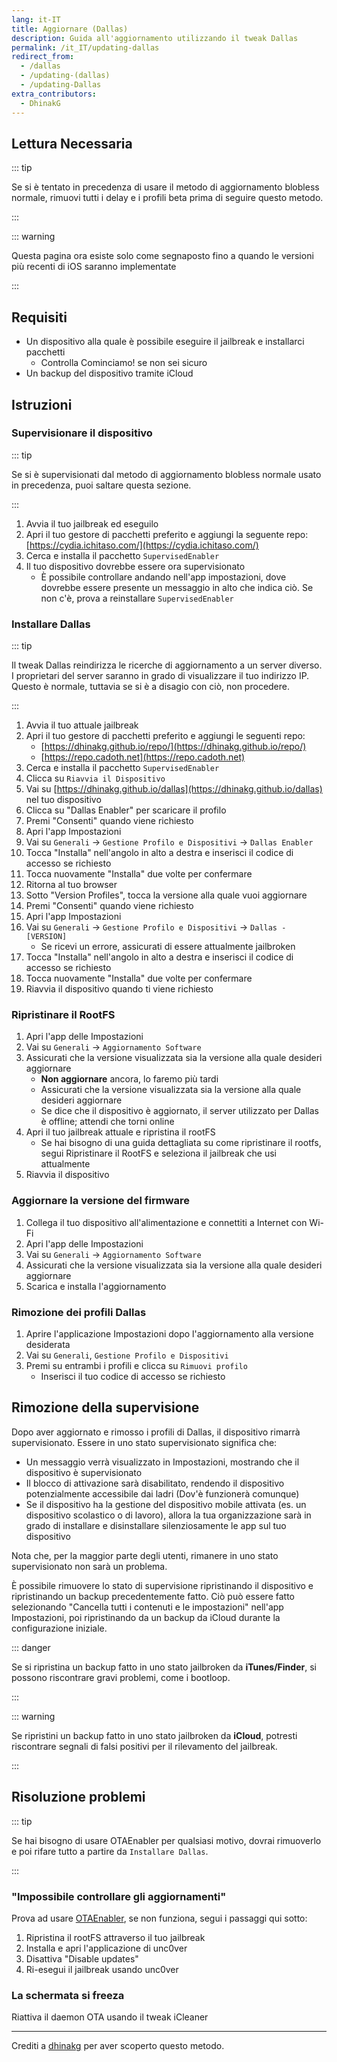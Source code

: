 ```yaml
---
lang: it-IT
title: Aggiornare (Dallas)
description: Guida all'aggiornamento utilizzando il tweak Dallas
permalink: /it_IT/updating-dallas
redirect_from:
  - /dallas
  - /updating-(dallas)
  - /updating-Dallas
extra_contributors:
  - DhinakG
---
```


## Lettura Necessaria

::: tip

Se si è tentato in precedenza di usare il metodo di aggiornamento blobless normale, rimuovi tutti i delay e i profili beta prima di seguire questo metodo.

:::

::: warning

Questa pagina ora esiste solo come segnaposto fino a quando le versioni più recenti di iOS saranno implementate

:::

## Requisiti

- Un dispositivo alla quale è possibile eseguire il jailbreak e installarci pacchetti
    - Controlla <router-link to="/it_IT/get-started">Cominciamo!</router-link> se non sei sicuro
- Un backup del dispositivo tramite iCloud

## Istruzioni

### Supervisionare il dispositivo

::: tip

Se si è supervisionati dal metodo di aggiornamento blobless normale usato in precedenza, puoi saltare questa sezione.

:::

1. Avvia il tuo jailbreak ed eseguilo
1. Apri il tuo gestore di pacchetti preferito e aggiungi la seguente repo: [https://cydia.ichitaso.com/](https://cydia.ichitaso.com/)
1. Cerca e installa il pacchetto `SupervisedEnabler`
1. Il tuo dispositivo dovrebbe essere ora supervisionato
    - È possibile controllare andando nell'app impostazioni, dove dovrebbe essere presente un messaggio in alto che indica ciò. Se non c'è, prova a reinstallare `SupervisedEnabler`


### Installare Dallas

::: tip

Il tweak Dallas reindirizza le ricerche di aggiornamento a un server diverso. I proprietari del server saranno in grado di visualizzare il tuo indirizzo IP. Questo è normale, tuttavia se si è a disagio con ciò, non procedere.

:::

1. Avvia il tuo attuale jailbreak
1. Apri il tuo gestore di pacchetti preferito e aggiungi le seguenti repo:
    - [https://dhinakg.github.io/repo/](https://dhinakg.github.io/repo/)
    - [https://repo.cadoth.net](https://repo.cadoth.net)
1. Cerca e installa il pacchetto `SupervisedEnabler`
1. Clicca su `Riavvia il Dispositivo`
1. Vai su [https://dhinakg.github.io/dallas](https://dhinakg.github.io/dallas) nel tuo dispositivo
1. Clicca su "Dallas Enabler" per scaricare il profilo
1. Premi "Consenti" quando viene richiesto
1. Apri l'app Impostazioni
1. Vai su `Generali` -> `Gestione Profilo e Dispositivi` -> `Dallas Enabler `
1. Tocca "Installa" nell'angolo in alto a destra e inserisci il codice di accesso se richiesto
1. Tocca nuovamente "Installa" due volte per confermare
1. Ritorna al tuo browser
1. Sotto "Version Profiles", tocca la versione alla quale vuoi aggiornare
1. Premi "Consenti" quando viene richiesto
1. Apri l'app Impostazioni
1. Vai su `Generali` -> `Gestione Profilo e Dispositivi` -> `Dallas - [VERSION]`
    - Se ricevi un errore, assicurati di essere attualmente jailbroken
1. Tocca "Installa" nell'angolo in alto a destra e inserisci il codice di accesso se richiesto
1. Tocca nuovamente "Installa" due volte per confermare
1. Riavvia il dispositivo quando ti viene richiesto

### Ripristinare il RootFS

1. Apri l'app delle Impostazioni
1. Vai su `Generali` -> `Aggiornamento Software`
1. Assicurati che la versione visualizzata sia la versione alla quale desideri aggiornare
    - **Non aggiornare** ancora, lo faremo più tardi
    - Assicurati che la versione visualizzata sia la versione alla quale desideri aggiornare
    - Se dice che il dispositivo è aggiornato, il server utilizzato per Dallas è offline; attendi che torni online
1. Apri il tuo jailbreak attuale e ripristina il rootFS
    - Se hai bisogno di una guida dettagliata su come ripristinare il rootfs, segui <router-link to="/it_IT/restoring-rootfs">Ripristinare il RootFS</router-link> e seleziona il jailbreak che usi attualmente
1. Riavvia il dispositivo

### Aggiornare la versione del firmware

1. Collega il tuo dispositivo all'alimentazione e connettiti a Internet con Wi-Fi
1. Apri l'app delle Impostazioni
1. Vai su `Generali` -> `Aggiornamento Software`
1. Assicurati che la versione visualizzata sia la versione alla quale desideri aggiornare
1. Scarica e installa l'aggiornamento

### Rimozione dei profili Dallas

1. Aprire l'applicazione Impostazioni dopo l'aggiornamento alla versione desiderata
1. Vai su `Generali`, `Gestione Profilo e Dispositivi`
1. Premi su entrambi i profili e clicca su `Rimuovi profilo`
    - Inserisci il tuo codice di accesso se richiesto

## Rimozione della supervisione

Dopo aver aggiornato e rimosso i profili di Dallas, il dispositivo rimarrà supervisionato. Essere in uno stato supervisionato significa che:

- Un messaggio verrà visualizzato in Impostazioni, mostrando che il dispositivo è supervisionato
- Il blocco di attivazione sarà disabilitato, rendendo il dispositivo potenzialmente accessibile dai ladri (Dov'è funzionerà comunque)
- Se il dispositivo ha la gestione del dispositivo mobile attivata (es. un dispositivo scolastico o di lavoro), allora la tua organizzazione sarà in grado di installare e disinstallare silenziosamente le app sul tuo dispositivo

Nota che, per la maggior parte degli utenti, rimanere in uno stato supervisionato non sarà un problema.

È possibile rimuovere lo stato di supervisione ripristinando il dispositivo e ripristinando un backup precedentemente fatto. Ciò può essere fatto selezionando "Cancella tutti i contenuti e le impostazioni" nell'app Impostazioni, poi ripristinando da un backup da iCloud durante la configurazione iniziale.

::: danger

Se si ripristina un backup fatto in uno stato jailbroken da **iTunes/Finder**, si possono riscontrare gravi problemi, come i bootloop.

:::

::: warning

Se ripristini un backup fatto in uno stato jailbroken da **iCloud**, potresti riscontrare segnali di falsi positivi per il rilevamento del jailbreak.

:::

## Risoluzione problemi

::: tip

Se hai bisogno di usare OTAEnabler per qualsiasi motivo, dovrai rimuoverlo e poi rifare tutto a partire da `Installare Dallas`.

:::

### "Impossibile controllare gli aggiornamenti"

Prova ad usare [OTAEnabler](https://repo.cadoth.net/), se non funziona, segui i passaggi qui sotto:

1. Ripristina il rootFS attraverso il tuo jailbreak
1. Installa e apri <router-link to="/it_IT/installing-unc0ver">l'applicazione</router-link> di unc0ver
1. Disattiva "Disable updates"
1. Ri-esegui il jailbreak usando unc0ver

### La schermata si freeza

Riattiva il daemon OTA usando il tweak iCleaner

---

Crediti a [dhinakg](https://github.com/dhinakg/) per aver scoperto questo metodo.
